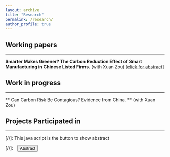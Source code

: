 ```yaml
---
layout: archive
title: "Research"
permalink: /research/
author_profile: true
---
```


## Working papers
---

**Smarter Makes Greener? The Carbon Reduction Effect of Smart Manufacturing in Chinese Listed Firms.** (with Xuan Zou)
[<a href="#/" onclick="visib('RevPref')">click for abstract</a>] 

<div id="RevPref" style="display: none; text-align: justify; line-height: 1.2">
	With the increasing severity of climate impact and industrial carbon regulation,
 manufacturing firms face significant challenges in carbon reduction issues. In this
 study, we employ the firm-level data from Chinese listed manufacturing companies
 between 2011 and 2019, methodically examine the impact of smart manufacturing on
 firm's carbon reduction from both theoretical and empirical vantages. The results
 indicate that: (ⅰ) Smart manufacturing has significantly reduced carbon emissions in
 firms, which remain robust even after conducting various technical tests; (ⅱ) Smart
 manufacturing can reduce firm's carbon emissions due to the technological innovation
 effect, control optimization effect, and digital-intelligence synergy effect; (ⅲ) The carbon
 reduction efficacy of smart manufacturing is found to vary, influenced by the
 heterogeneous characteristics of cities, industries, and firm-types. We for the first time
 delineates the influence and distinct transmission mechanisms by which smart
 manufacturing affects carbon reduction at the micro firm-level within the manufacturing
 industries. It not only provides significant policy insights for China's green and high
quality industrial development, but also offers valuable evidence for global community
 and manufacturing firms grappling with the ecological challenges of carbon emissions. 
<br><br/></div>


## Work in progress
---

** Can Carbon Risk Be Contagious? Evidence from China. ** (with Xuan Zou)


## Projects Participated in
---







[//]: This java script is the button to show abstract
 <script>
  function visib(id) {
   var x = document.getElementById(id);
   if (x.style.display === "block") {
     x.style.display = "none";
   } else {
     x.style.display = "block";
   }
 }
 </script>

 [//]:&emsp;<button onclick="visib('polariz')" class="btn btn--inverse btn--small">Abstract</button>


